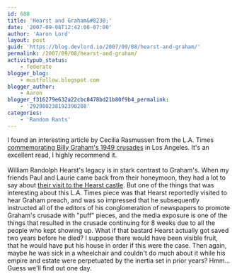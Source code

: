 ```yaml
---
id: 688
title: 'Hearst and Graham&#8230;'
date: '2007-09-08T12:42:00-07:00'
author: 'Aaron Lord'
layout: post
guid: 'https://blog.devlord.io/2007/09/08/hearst-and-graham/'
permalink: /2007/09/08/hearst-and-graham/
activitypub_status:
    - federate
blogger_blog:
    - mustfollow.blogspot.com
blogger_author:
    - Aaron
blogger_f316279e632a22cbc8478bd21b80f9b4_permalink:
    - '292900238192390208'
categories:
    - 'Random Rants'
---
```


I found an interesting article by Cecilia Rasmussen from the L.A. Times <a href="http://www.latimes.com/features/religion/la-me-then2sep02,1,449759.story">commemorating Billy Graham's 1949 crusades</a> in Los Angeles.  It's an excellent read, I highly recommend it.<br /><br />William Randolph Hearst's legacy is in stark contrast to Graham's.  When my friends Paul and Laurie came back from their honeymoon, they had a lot to say about <a href="http://www.getunderground.com/underground/columns/article.cfm?Article_ID=2244">their visit to the Hearst castle</a>.  But one of the things that was interesting about this L.A. Times piece was that Hearst reportedly visited to hear Graham preach, and was so impressed that he subsequently instructed all of the editors of his conglomeration of newspapers to promote Graham's crusade with "puff" pieces, and the media exposure is one of the things that resulted in the crusade continuing for 8 weeks due to all the people who kept showing up.  What if that bastard Hearst actually got saved two years before he died?  I suppose there would have been visible fruit, that he would have put his house in order if this were the case.  Then again, maybe he was sick in a wheelchair and couldn't do much about it while his empire and estate were perpetuated by the inertia set in prior years?  Hmm...  Guess we'll find out one day.<div class="blogger-post-footer"></div>